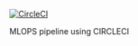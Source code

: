 [![CircleCI](https://circleci.com/gh/lesh3000/proj5.svg?style=svg)](https://circleci.com/gh/lesh3000/proj5
)

MLOPS pipeline using CIRCLECI
